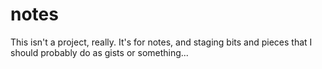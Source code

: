 # notes
This isn't a project, really.  It's for notes, and staging bits and pieces that I should probably do as gists or something...
